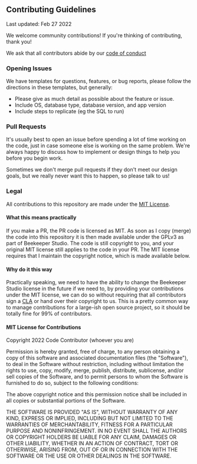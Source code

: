 ## Contributing Guidelines

Last updated: Feb 27 2022

We welcome community contributions! If you're thinking of contributing, thank you!

We ask that all contributors abide by our [code of conduct](https://github.com/beekeeper-studio/beekeeper-studio/blob/master/code_of_conduct.md)


### Opening Issues

We have templates for questions, features, or bug reports, please follow the directions in these templates, but generally:

- Please give as much detail as possible about the feature or issue.
- Include OS, database type, database version, and app version
- Include steps to replicate (eg the SQL to run)

### Pull Requests

It's usually best to open an issue before spending a lot of time working on the code, just in case someone else is working on the same problem. We're always happy to discuss how to implement or design things to help you before you begin work.

Sometimes we don't merge pull requests if they don't meet our design goals, but we really never want this to happen, so please talk to us!

### Legal

All contributions to this repository are made under the [MIT License](https://opensource.org/licenses/MIT).

#### What this means practically

If you make a PR, the PR code is licensed as MIT. As soon as I copy (merge) the code into this repository it is then made available under the GPLv3 as part of Beekeeper Studio. The code is still copyright to you, and your original MIT license still applies to the code in your PR. The MIT license requires that I maintain the copyright notice, which is made available below.

#### Why do it this way

Practically speaking, we need to have the ability to change the Beekeeper Studio license in the future if we need to, by providing your contributions under the MIT license, we can do so without requiring that all contributors sign a [CLA](https://en.wikipedia.org/wiki/Contributor_License_Agreement) or hand over their copyright to us. This is a pretty common way to manage contributions for a large-ish open source project, so it should be totally fine for 99% of contributors.

#### MIT License for Contributions

Copyright 2022 Code Contributor (whoever you are)

Permission is hereby granted, free of charge, to any person obtaining a copy of this software and associated documentation files (the "Software"), to deal in the Software without restriction, including without limitation the rights to use, copy, modify, merge, publish, distribute, sublicense, and/or sell copies of the Software, and to permit persons to whom the Software is furnished to do so, subject to the following conditions:

The above copyright notice and this permission notice shall be included in all copies or substantial portions of the Software.

THE SOFTWARE IS PROVIDED "AS IS", WITHOUT WARRANTY OF ANY KIND, EXPRESS OR IMPLIED, INCLUDING BUT NOT LIMITED TO THE WARRANTIES OF MERCHANTABILITY, FITNESS FOR A PARTICULAR PURPOSE AND NONINFRINGEMENT. IN NO EVENT SHALL THE AUTHORS OR COPYRIGHT HOLDERS BE LIABLE FOR ANY CLAIM, DAMAGES OR OTHER LIABILITY, WHETHER IN AN ACTION OF CONTRACT, TORT OR OTHERWISE, ARISING FROM, OUT OF OR IN CONNECTION WITH THE SOFTWARE OR THE USE OR OTHER DEALINGS IN THE SOFTWARE.

